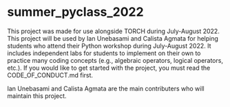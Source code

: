 # summer_pyclass_2022

This project was made for use alongside TORCH during July-August 2022. 
This project will be used by Ian Unebasami and Calista Agmata for helping students who attend their Python workshop during July-August 2022. 
It includes independent labs for students to implement on their own to practice many coding concepts (e.g., algebraic operators, logical operators, etc.). 
If you would like to get started with the project, you must read the CODE_OF_CONDUCT.md first.


Ian Unebasami and Calista Agmata are the main contributers who will maintain this project.
